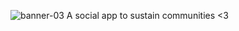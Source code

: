 ![banner-03](https://user-images.githubusercontent.com/18505781/197315448-cfd3f2c0-04ec-447d-aaf8-b7bb72b3dc31.png)
A social app to sustain communities <3
